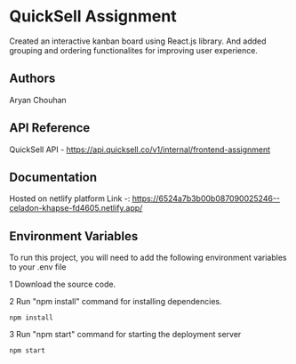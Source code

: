 
# QuickSell Assignment

Created an interactive kanban board using React.js library. And added grouping and ordering  functionalites for improving user experience.



## Authors
Aryan Chouhan



## API Reference

QuickSell API - https://api.quicksell.co/v1/internal/frontend-assignment
## Documentation



Hosted on netlify platform 
Link -: https://6524a7b3b00b087090025246--celadon-khapse-fd4605.netlify.app/


## Environment Variables

To run this project, you will need to add the following environment variables to your .env file

1 Download the source code.

2 Run "npm install" command  for installing dependencies.

```npm install```


3 Run "npm start" command for starting the deployment server

```npm start```


